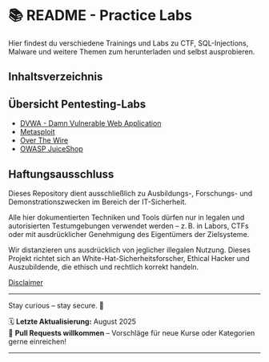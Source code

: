 # 📚 README - Practice Labs

Hier findest du verschiedene Trainings und Labs zu
CTF, SQL-Injections, Malware und weitere Themen zum herunterladen
und selbst ausprobieren.

## Inhaltsverzeichnis

## Übersicht Pentesting-Labs
- [DVWA - Damn Vulnerable Web Application](/09-practice-labs/dvwa-lab/)
- [Metasploit](/09-practice-labs/metasploitable2/)
- [Over The Wire](/09-practice-labs/overTheWire/)
- [OWASP JuiceShop](/09-practice-labs/owasp/juiceShop/)



## Haftungsausschluss

Dieses Repository dient ausschließlich zu Ausbildungs-, Forschungs- und Demonstrationszwecken im Bereich der IT-Sicherheit.

Alle hier dokumentierten Techniken und Tools dürfen nur in legalen und autorisierten Testumgebungen verwendet werden – z. B. in Labors, CTFs oder mit ausdrücklicher Genehmigung des Eigentümers der Zielsysteme.

Wir distanzieren uns ausdrücklich von jeglicher illegalen Nutzung.
Dieses Projekt richtet sich an White-Hat-Sicherheitsforscher, Ethical Hacker und Auszubildende, die ethisch und rechtlich korrekt handeln.

[Disclaimer](/00-disclaimer/disclaimer.md)

--- 

Stay curious – stay secure. 🔐

🗓️ **Letzte Aktualisierung:** August 2025  
🤝 **Pull Requests willkommen** – Vorschläge für neue Kurse oder Kategorien gerne einreichen!

---
